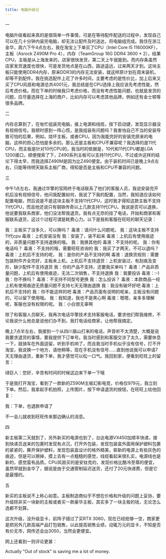```yaml
---
title: 电脑升级记
---
```


一

电脑升级看起来真的是很简单一件事情，可是在等待配件配送的过程中，发现自己可以在几十分钟内装完电脑，却无法让配件及时送达，将电脑组完成。我住在浙江金华，周六下午4点左右，我在淘宝上下单买了CPU（Intel Core I5 116000KF），主板（Asrock Z490M Pro 4），内存（TeamGroup 16G DDR4 3600 * 2），结果CPU，主板是从上海发来的，店家很快发货，第二天上午就能到。而内存条虽然店家发货速度也很快，可是发货地点是在山西，路途遥远，过来两天才到。这块主板只能使用DDR4内存，原来DDR3的内存无法安装，就这样原计划在周末装机，却等不到配件。我在挑选配件上花了许多时间，主要考虑的是性价比，加上后来又买了CPU风扇和电源总共4001元，我总结是在CPU选择上我应该先考虑性能，然后考虑价格。而在下单的时候我只考虑价格，而没有考虑性能问题，也就是发货的问题，应尽量选择在上海的商户，比如内存可以考虑其他品牌，例如还有金士顿等很多品牌。

二

内存总算到了，在匆忙组装完电脑，接上电源和线缆，按下启动键，发现显示器没有视频信号。我顿时感到一阵心慌，是我组装有问题吗？我害怕自己不当的安装导致可怕的后果，例如，烧坏主板，或者CPU。因为我能完好的安装完原来的电脑，这样的担心恐怕是多余的。那么还是主板和CPU不兼容呢？我选择的是11代CPU，而主板是针对10代CPU的，我当时的依据是，10代和11代CPU都是LGA 1200接口，顺便搜索了下，Z490系列主板可以支持11代CPU，不过或许这样的结论下得太早，而我选择Z490M是因为比Z490便宜。由于装机时间已是晚上9点左右，只能等待明天联系主板厂商，得知是否是主板和CPU不兼容的问题。

三

中午1点左右，我通过华擎的官网终于电话联系了他们的客服人员，我说安装完开机后没有视频信号，他问我配置如何，我说了下我的配置，当然，我知道应该如何配置电脑，然后说是不是这块主板不支持11代CPU，这时我才得知这款主板不支持11代CPU，而且他还说只有钢铁传奇以上几款支持11代CPU。我说是否可以退换，他说要我联系商家，他们没法帮我退货。我有点无奈的挂了电话，开始和商家和客服联系退货，这过个过程可谓是耗费心力。以下是我和客服在旺旺的聊天记录：

我：主板买了没多久，可以换吗？
毒液：请问什么问题呢。
我：这块主板不支持11代cpu
毒液：上机安装没有
我：安装了，装不起来
毒液：上机后有使用痕迹的，非质量问题不支持退换的哦。
我：我换其他的
毒液：不支持的呢。
我：你有电话吗？
毒液：不支持的哦，需要旺旺咨询的
我：我买了才两天，不可以退吗？
毒液：上机后不支持的呢，
我：是你的产品不支持的啊
毒液：退换货规则：需要包装附件齐全完好，主板未上机，上机后不支持退货：上机安装过，有刮痕及变形，缺少配件不支持退货
我：你的产品不支持，还要我买单吗？
毒液：产品非质量问题，上机后有使用痕迹，无法二次销售，不支持退换
我：我要投诉
毒液：:-)
我：你不换吗？
毒液：不支持不同型号更换
我：怎么投诉？
毒液：本款商品一经上机有使用痕迹无质量问题不支持七天无理由退换
我：我没有破坏好吧
毒液：上机后不支持的
我：你不能这样的吧
毒液：产品页面有说明的呢亲，主板没有问题的，可以留下使用哦。
我：我知道，我也不是黑心啊
毒液：嗯嗯，亲多多理解呢，客服也没有权限的呢。
我：小白很无辜啊

除了和客服人员聊天，我再次电话华擎技术支持客服电话，要求他们帮我维修，不论我说什么他总是说他们办不到，我打电话给商家，让他帮我搞定。

晚上7点半左右，我接到一个从四川眉山打来的电话，声音听不太清楚，大概是说我要求退货的事情，要我提供下订单号。我当时感到和客服交涉了太久，需要休息一下，就骑车在外面逗留，听到手机响了，而且我当时手机似乎没有信号，打不开淘宝，我说换一个地方，请他稍等，现在手机没有信号……直到他说我可以申请7天无理由退货，重新下单，我才感觉可以松一口气。我回到家，便看到旺旺上的留言：

绿巨人：您好，辛苦有时间的时候这边来下单一下哦

于是我打开淘宝，看到了一款新的Z590M主板幻影电竞，价格仅979元，我立刻下单。然后，我拿起手机拍照，上传图片，按下申请退货的按钮，在旺旺上给他回复：

我：下单，也退款申请了

不一会儿就收到旺旺传来那边确认的消息。

四

新主板第二天就到了，另外新买的电源也到了，台达电源VX450加顺丰快递，接到快递员送来的包裹时发现有点沉，打开外包装，发现包装盒外面用保护塑料包裹的紧紧的，撕开保护塑料，发现包装盒设计的格外精美，崭新的电源上有些灰色的痕迹，但是可以擦掉，摸上去有一点粗糙的感觉，线缆看起来很扎实，电源线也是新的，感觉蛮有品质。CPU风扇买的是安钛克的，发现价格比酷冷至尊的便宜，虽然早就到金华了，据说是由于交通管制延迟送货，还付了20元快递费，但是它是最慢的。

五

新买的主板说不上称心如意。主板制造商似乎不想在价格和升级的问题上妥协，要升级除非买一块新的主板或者买一款豪华主板，其实多了一块主板的钱，无论怎么选都不划算。

这次升级，没升级显卡，前阵子错过了买RTX 3060，现在已经抢够一空，商家更是把另外几款高端产品打包销售，以此提高销售业绩，动辄万元的显卡，不知是否有价无市，网传还会出3050，当然会更便宜。

网上还看到一则评论更甚：

Actually "Out of stock" is saving me a lot of money.
